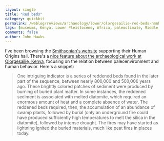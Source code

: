 ```yaml
---
layout: single
title: "Red beds"
category: quickbit
permalink: /weblog/reviews/archaeology/lower/olorgesailie-red-beds-nmnh-2010.html
tags: [museums, Kenya, Lower Pleistocene, Africa, paleoclimate, Middle Pleistocene, Olorgesailie]
comments: false
author: John Hawks
---
```


I've been browsing the <a href="http://humanorigins.si.edu/">Smithsonian's</i> website</a> supporting their Human Origins hall. There's a <a href="http://humanorigins.si.edu/research/east-african-research/olorgesailie">nice feature about the archaeological work at Olorgesailie, Kenya</a>, focusing on the relation between paleoenvironment and human behavior. Here's a snippet:

<blockquote>One intriguing indicator is a series of reddened beds found in the later part of the sequence, between nearly 800,000 and 500,000 years ago. These brightly colored patches of sediment were produced by burning of buried plant matter. In some instances, the reddened sediment is associated with melted diatomite, which required an enormous amount of heat and a complete absence of water. The reddened beds required, then, the accumulation of an abundance of swamp plants, followed by burial (only an underground fire could have produced sufficiently high temperatures to melt the silica in the diatomite), followed by intense drought. The fires may have started as lightning ignited the buried materials, much like peat fires in places today.</blockquote>

